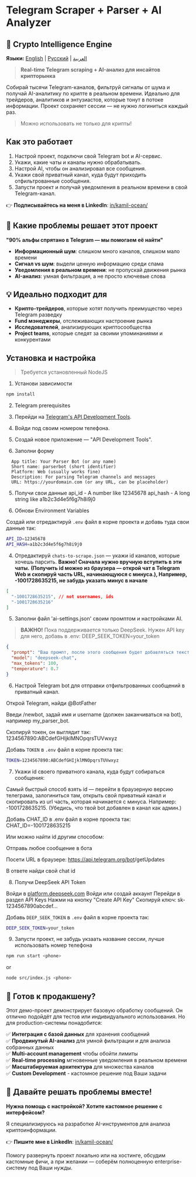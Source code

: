 # Telegram Scraper + Parser + AI Analyzer
## 🤖 Crypto Intelligence Engine

**Языки:** [English](README.md) | [Русский](README_RU.md) | [العربية](README_AR.md)

> **Real-time Telegram scraping + AI-анализ для инсайтов крипторынка**

Собирай тысячи Telegram-каналов, фильтруй сигналы от шума и получай AI-аналитику по крипте в реальном времени.
Идеально для трейдеров, аналитиков и энтузиастов, которые тонут в потоке информации.
Проект сохраняет сессии — не нужно логиниться каждый раз.

> Можно использовать не только для крипты!

## Как это работает

1. Настрой проект, подключи свой Telegram bot и AI-сервис.
2. Укажи, какие чаты и каналы нужно обрабатывать.
3. Настрой AI, чтобы он анализировал все сообщения.
4. Укажи свой приватный канал, куда будут приходить отфильтрованные сообщения.
5. Запусти проект и получай уведомления в реальном времени в свой Telegram-канал.

👉 **Подписывайтесь на меня в LinkedIn**: [in/kamil-ocean/](https://www.linkedin.com/in/kamil-ocean/)

## 🚀 Какие проблемы решает этот проект

**"90% альфы спрятано в Telegram — мы помогаем её найти"**

- **Информационный шум**: слишком много каналов, слишком мало времени
- **Сигнал vs шум**: выдели ценную информацию среди спама
- **Уведомления в реальном времени**: не пропускай движения рынка
- **AI-анализ**: умная фильтрация, а не просто ключевые слова

## 💡 Идеально подходит для

- **Крипто-трейдеров**, которые хотят получить преимущество через Telegram разведку
- **Fund мэнеджеры**, отслеживающих настроение рынка
- **Исследователей**, анализирующих криптосообщества
- **Project teams**, которые следят за своими упоминаниями и конкурентами

## Установка и настройка

> Требуется установленный NodeJS

1. Установи зависимости
```bash
npm install
```

2. Telegram prerequisites

  1. Перейди на [Telegram's API Development Tools](https://my.telegram.org/).

  2. Войди под своим номером телефона.

  3. Создай новое приложение — "API Development Tools".
  
  4. Заполни форму

  ```text
    App title: Your Parser Bot (or any name)
    Short name: parserbot (short identifier)
    Platform: Web (usually works fine)
    Description: For parsing Telegram channels and messages
    URL: https://yourdomain.com (or any URL, can be placeholder)
  ```

  5. Получи свои данные
    api_id - A number like 12345678
    api_hash - A long string like a1b2c3d4e5f6g7h8i9j0

3. Обнови Environment Variables

Создай или отредактируй `.env` файл в корне проекта и добавь туда свои данные так:

```bash
API_ID=12345678
API_HASH=a1b2c3d4e5f6g7h8i9j0
```

4. Отредактируй `chats-to-scrape.json` — укажи id каналов, которые хочешь парсить.
**Важно! Сначала нужно вручную вступить в эти чаты.**
**(Получить id можно из браузера — открой чат в Telegram Web и скопируй часть URL, начинающуюся с минуса.), Например, -1001728635215, не забудь указать минус в начале**

```chats-to-scrape.json
[
  "-1001728635215", // not usernames, ids
  "-1001728635216"
]
```

5. Заполни файл 'ai-settings.json' своим промптом и настройками AI.

> **ВАЖНО!**
> Пока поддерживается только DeepSeek. Нужен API key для него, добавь в .env:
DEEP_SEEK_TOKEN=your_token

```ai-settings.json
{
  "prompt": "Ваш промпт, после этого сообщения будет добавляться текст сообщения из чата",
  "model": "deepseek-chat",
  "max_tokens": 100,
  "temperature": 0.7
}
```

6. Настрой Telegram bot для отправки отфильтрованных сообщений в приватный канал.

Открой Telegram, найди @BotFather

Введи /newbot, задай имя и username (должен заканчиваться на bot), например my_parser_bot.

Скопируй токен, он выглядит так: 1234567890:ABCdefGHIjklMNOpqrsTUVwxyz

Добавь `TOKEN` в `.env` файл в корне проекта так:

```bash
TOKEN=1234567890:ABCdefGHIjklMNOpqrsTUVwxyz
```

7. Укажи id своего приватного канала, куда будут собираться сообщения:

Самый быстрый способ взять id — перейти в браузерную версию телеграма, залогиниться там, открыть свой приватный канал и скопировать из url часть, которая начинается с минуса.
Например: -1001728635215.
(Убедись, что твой bot добавлен в канал как админ.)

Добавь CHAT_ID в .env файл в корне проекта так:
CHAT_ID=-1001728635215

Или можно найти id другим способом:

Отправь любое сообщение в бота

Посети URL в браузере:
https://api.telegram.org/bot<TOKEN>/getUpdates

В ответе найди свой chat id

8. Получи DeepSeek API Token

Войди в [platform.deepseek.com](platform.deepseek.com)
Войди или создай аккаунт
Перейди в раздел API Keys
Нажми на кнопку "Create API Key"
Скопируй ключ: sk-1234567890abcdef...


Добавь `DEEP_SEEK_TOKEN` в `.env` файл в корне проекта так:

```bash
DEEP_SEEK_TOKEN=your_token
```

9. Запусти проект, не забудь укзаать название сессии, лучше использовать номер телефона
```bash
npm run start <phone>
```

or

```bash
node src/index.js <phone>
```


## 🚀 Готов к продакшену?

Этот демо-проект демонстрирует базовую обработку сообщений.
Он отлично подойдёт для тестов или индивидуального использования.
Но для production-системы понадобится:

✅ **Интеграция с базой данных** для хранения сообщений  
✅ **Продвинутый AI-анализ** для умной фильтрации и для анализа собранных данных  
✅ **Multi-account management** чтобы обойти лимиты  
✅ **Real-time processing** мгновенные уведомления в реальном времени  
✅ **Масштабируемая архитектура** для множества каналов  
✅ **Custom Development** - кастомное решение под Ваши задачи  

## 🤝 Давайте решать проблемы вместе!

**Нужна помощь с настройкой? Хотите кастомное решение с интерфейсом?**

Я специализируюсь на разработке AI-инструментов для анализа криптоинформации.

👉 **Пишите мне в LinkedIn**: [in/kamil-ocean/](https://www.linkedin.com/in/kamil-ocean/)

Помогу развернуть проект локально или на хостинге, обсудим кастомные фичи,
а при желании — соберём полноценную enterprise-систему под Ваши нужды.
